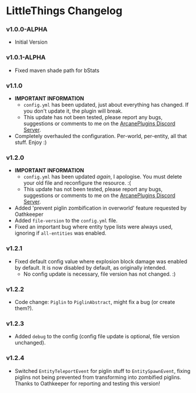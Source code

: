 # LittleThings Changelog

### v1.0.0-ALPHA
* Initial Version

### v1.0.1-ALPHA
* Fixed maven shade path for bStats

### v1.1.0
* **IMPORTANT INFORMATION**
  * `config.yml` has been updated, just about everything has changed. If you don't update it, the plugin will break.
  * This update has not been tested, please report any bugs, suggestions or comments to me on the [ArcanePlugins Discord Server](https://discord.io/arcaneplugins).
* Completely overhauled the configuration. Per-world, per-entity, all that stuff. Enjoy :)

### v1.2.0
* **IMPORTANT INFORMATION**
  * `config.yml` has been updated *again*, I apologise. You must delete your old file and reconfigure the resource. :(
  * This update has not been tested, please report any bugs, suggestions or comments to me on the [ArcanePlugins Discord Server](https://discord.io/arcaneplugins).
* Added 'prevent piglin zombification in overworld' feature requested by Oathkeeper
* Added `file-version` to the `config.yml` file.
* Fixed an important bug where entity type lists were always used, ignoring if `all-entities` was enabled.

### v1.2.1
* Fixed default config value where explosion block damage was enabled by default. It is now disabled by default, as originally intended.
  * No config update is necessary, file version has not changed. :)
  
### v1.2.2
* Code change: `Piglin` to `PiglinAbstract`, might fix a bug (or create them?).

### v1.2.3
* Added `debug` to the config (config file update is optional, file version unchanged).

### v1.2.4
* Switched `EntityTeleportEvent` for piglin stuff to `EntitySpawnEvent`, fixing piglins not being prevented from transforming into zombified piglins. Thanks to Oathkeeper for reporting and testing this version!